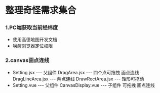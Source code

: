 # 整理奇怪需求集合

### 1.PC端获取当前经纬度 

- 使用高德地图开发文档
- 唤醒浏览器定位权限

### 2.canvas画点连线

- Setting.jsx --- 父组件
   DragArea.jsx --- 四个点可拖拽 画点连线
   DragLineArea.jsx --- 两点连线
   DrawRectArea.jsx --- 矩形可拖动
- Setting.vue --- 父组件
   CanvasDisplay.vue --- 子组件 可拖拽 画点连线

